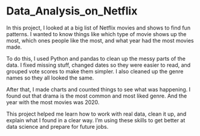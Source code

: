 # Data_Analysis_on_Netflix

In this project, I looked at a big list of Netflix movies and shows to find fun patterns. I wanted to know things like which type of movie shows up the most, which ones people like the most, and what year had the most movies made.

To do this, I used Python and pandas to clean up the messy parts of the data. I fixed missing stuff, changed dates so they were easier to read, and grouped vote scores to make them simpler. I also cleaned up the genre names so they all looked the same.

After that, I made charts and counted things to see what was happening. I found out that drama is the most common and most liked genre. And the year with the most movies was 2020.

This project helped me learn how to work with real data, clean it up, and explain what I found in a clear way. I’m using these skills to get better at data science and prepare for future jobs.

